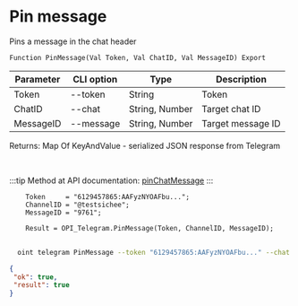 ﻿---
sidebar_position: 4
---

# Pin message
 Pins a message in the chat header



`Function PinMessage(Val Token, Val ChatID, Val MessageID) Export`

  | Parameter | CLI option | Type | Description |
  |-|-|-|-|
  | Token | --token | String | Token |
  | ChatID | --chat | String, Number | Target chat ID |
  | MessageID | --message | String, Number | Target message ID |

  
  Returns:  Map Of KeyAndValue - serialized JSON response from Telegram

<br/>

:::tip
Method at API documentation: [pinChatMessage](https://core.telegram.org/bots/api#pinchatmessage)
:::
<br/>


```bsl title="Code example"
    Token     = "6129457865:AAFyzNYOAFbu...";
    ChannelID = "@testsichee";
    MessageID = "9761";

    Result = OPI_Telegram.PinMessage(Token, ChannelID, MessageID);
```



```sh title="CLI command example"
    
  oint telegram PinMessage --token "6129457865:AAFyzNYOAFbu..." --chat %chat% --message "6846"

```

```json title="Result"
{
 "ok": true,
 "result": true
}
```
